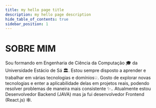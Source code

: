 ```yaml
---
title: my hello page title
description: my hello page description
hide_table_of_contents: true
sidebar_position: 1
---
```


# SOBRE MIM

Sou formando em Engenharia de Ciência da Computação 🎓 da Universidade Estácio de Sá 🏛. Estou sempre disposto a aprender
e trabalhar em várias tecnologias e domínios💡. Gosto de explorar novas tecnologias e enter a aplicabilidade delas em
projetos reais, podendo resolver problemas de maneira mais consistente ✨.. Atualmente estou Desenvolvedor Backend (JAVA)
mas ja fui desenvolvedor Frontend (React.js) 🕸️.